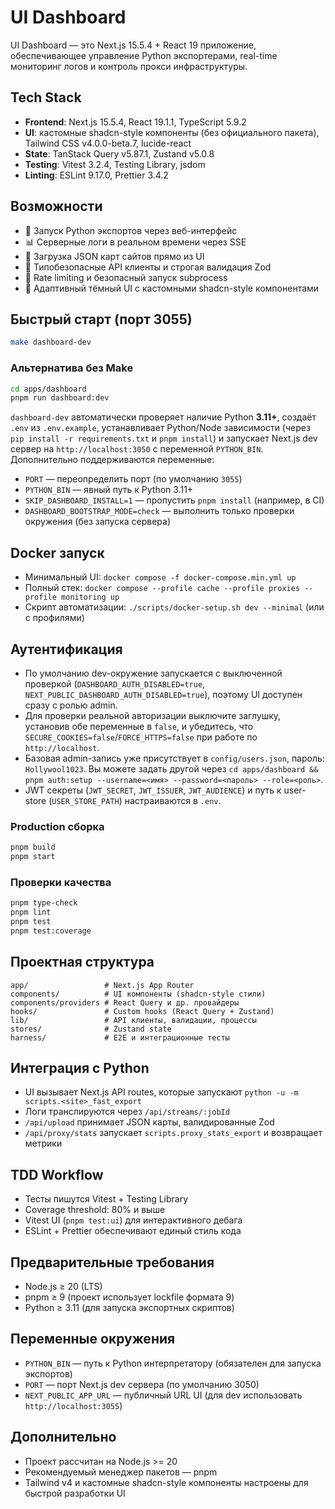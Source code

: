 # UI Dashboard

UI Dashboard — это Next.js 15.5.4 + React 19 приложение, обеспечивающее управление Python экспортерами, real-time мониторинг логов и контроль прокси инфраструктуры.

## Tech Stack
- **Frontend**: Next.js 15.5.4, React 19.1.1, TypeScript 5.9.2
- **UI**: кастомные shadcn-style компоненты (без официального пакета), Tailwind CSS v4.0.0-beta.7, lucide-react
- **State**: TanStack Query v5.87.1, Zustand v5.0.8
- **Testing**: Vitest 3.2.4, Testing Library, jsdom
- **Linting**: ESLint 9.17.0, Prettier 3.4.2

## Возможности
- 🚀 Запуск Python экспортов через веб-интерфейс
- 📊 Серверные логи в реальном времени через SSE
- 📁 Загрузка JSON карт сайтов прямо из UI
- 🧭 Типобезопасные API клиенты и строгая валидация Zod
- 🔐 Rate limiting и безопасный запуск subprocess
- 📱 Адаптивный тёмный UI с кастомными shadcn-style компонентами

## Быстрый старт (порт 3055)
```bash
make dashboard-dev
```

### Альтернатива без Make
```bash
cd apps/dashboard
pnpm run dashboard:dev
```

`dashboard-dev` автоматически проверяет наличие Python **3.11+**, создаёт `.env` из `.env.example`, устанавливает Python/Node зависимости (через `pip install -r requirements.txt` и `pnpm install`) и запускает Next.js dev сервер на `http://localhost:3050` с переменной `PYTHON_BIN`. Дополнительно поддерживаются переменные:

- `PORT` — переопределить порт (по умолчанию `3055`)
- `PYTHON_BIN` — явный путь к Python 3.11+
- `SKIP_DASHBOARD_INSTALL=1` — пропустить `pnpm install` (например, в CI)
- `DASHBOARD_BOOTSTRAP_MODE=check` — выполнить только проверки окружения (без запуска сервера)

## Docker запуск
- Минимальный UI: `docker compose -f docker-compose.min.yml up`
- Полный стек: `docker compose --profile cache --profile proxies --profile monitoring up`
- Скрипт автоматизации: `./scripts/docker-setup.sh dev --minimal` (или с профилями)

## Аутентификация
- По умолчанию dev-окружение запускается с выключенной проверкой (`DASHBOARD_AUTH_DISABLED=true`, `NEXT_PUBLIC_DASHBOARD_AUTH_DISABLED=true`), поэтому UI доступен сразу с ролью admin.
- Для проверки реальной авторизации выключите заглушку, установив обе переменные в `false`, и убедитесь, что `SECURE_COOKIES=false`/`FORCE_HTTPS=false` при работе по `http://localhost`.
- Базовая admin-запись уже присутствует в `config/users.json`, пароль: `Hollywool1023`. Вы можете задать другой через `cd apps/dashboard && pnpm auth:setup --username=<имя> --password=<пароль> --role=<роль>`.
- JWT секреты (`JWT_SECRET`, `JWT_ISSUER`, `JWT_AUDIENCE`) и путь к user-store (`USER_STORE_PATH`) настраиваются в `.env`.

### Production сборка
```bash
pnpm build
pnpm start
```

### Проверки качества
```bash
pnpm type-check
pnpm lint
pnpm test
pnpm test:coverage
```

## Проектная структура
```
app/                 # Next.js App Router
components/          # UI компоненты (shadcn-style стили)
components/providers # React Query и др. провайдеры
hooks/               # Custom hooks (React Query + Zustand)
lib/                 # API клиенты, валидации, процессы
stores/              # Zustand state
harness/             # E2E и интеграционные тесты
```

## Интеграция с Python
- UI вызывает Next.js API routes, которые запускают `python -u -m scripts.<site>_fast_export`
- Логи транслируются через `/api/streams/:jobId`
- `/api/upload` принимает JSON карты, валидированные Zod
- `/api/proxy/stats` запускает `scripts.proxy_stats_export` и возвращает метрики

## TDD Workflow
- Тесты пишутся Vitest + Testing Library
- Coverage threshold: 80% и выше
- Vitest UI (`pnpm test:ui`) для интерактивного дебага
- ESLint + Prettier обеспечивают единый стиль кода

## Предварительные требования
- Node.js ≥ 20 (LTS)
- pnpm ≥ 9 (проект использует lockfile формата 9)
- Python ≥ 3.11 (для запуска экспортных скриптов)

## Переменные окружения
- `PYTHON_BIN` — путь к Python интерпретатору (обязателен для запуска экспортов)
- `PORT` — порт Next.js dev сервера (по умолчанию 3050)
- `NEXT_PUBLIC_APP_URL` — публичный URL UI (для dev использовать `http://localhost:3055`)

## Дополнительно
- Проект рассчитан на Node.js >= 20
- Рекомендуемый менеджер пакетов — pnpm
- Tailwind v4 и кастомные shadcn-style компоненты настроены для быстрой разработки UI
